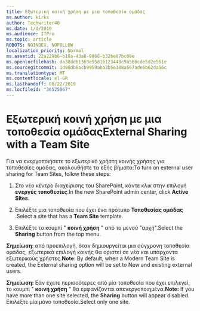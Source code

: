 ```yaml
---
title: Εξωτερική κοινή χρήση με μια τοποθεσία ομάδας
ms.author: kirks
author: Techwriter40
ms.date: 1/3/2019
ms.audience: ITPro
ms.topic: article
ROBOTS: NOINDEX, NOFOLLOW
localization_priority: Normal
ms.assetid: 22a229b6-b18a-43a8-9868-b32be87bc09e
ms.openlocfilehash: da38dd61369e9581b123448c9a566cde5d2e561e
ms.sourcegitcommit: 1d98db8acb9959aba3b5e308a567ade6b62da56c
ms.translationtype: MT
ms.contentlocale: el-GR
ms.lasthandoff: 08/22/2019
ms.locfileid: "36525967"
---
```

# <a name="external-sharing-with-a-team-site"></a><span data-ttu-id="ecfda-102">Εξωτερική κοινή χρήση με μια τοποθεσία ομάδας</span><span class="sxs-lookup"><span data-stu-id="ecfda-102">External Sharing with a Team Site</span></span>

<span data-ttu-id="ecfda-103">Για να ενεργοποιήσετε το εξωτερικό χρήστη κοινής χρήσης για τοποθεσίες ομάδας, ακολουθήστε τα εξής βήματα:</span><span class="sxs-lookup"><span data-stu-id="ecfda-103">To turn on external user sharing for Team Sites, follow these steps:</span></span> 
  
1. <span data-ttu-id="ecfda-104">Στο νέο κέντρο διαχείρισης του SharePoint, κάντε κλικ στην επιλογή **ενεργές τοποθεσίες**.</span><span class="sxs-lookup"><span data-stu-id="ecfda-104">In the new SharePoint admin center, click **Active Sites**.</span></span>
  
2. <span data-ttu-id="ecfda-105">Επιλέξτε μια τοποθεσία που έχει ένα πρότυπο **Τοποθεσίας ομάδας** .</span><span class="sxs-lookup"><span data-stu-id="ecfda-105">Select a site that has a **Team Site** template.</span></span> 
  
3. <span data-ttu-id="ecfda-106">Επιλέξτε το κουμπί " **κοινή χρήση** " από το μενού "αρχή".</span><span class="sxs-lookup"><span data-stu-id="ecfda-106">Select the **Sharing** button from the top menu.</span></span> 
  
 <span data-ttu-id="ecfda-107">**Σημείωση**: από προεπιλογή, όταν δημιουργείται μια σύγχρονη τοποθεσία ομάδας, εξωτερικά επιλογή κοινής θα οριστεί σε νέα και υπάρχοντα εξωτερικούς χρήστες.</span><span class="sxs-lookup"><span data-stu-id="ecfda-107">**Note**: By default, when a Modern Team Site is created, the External sharing option will be set to New and existing external users.</span></span> 
  
 <span data-ttu-id="ecfda-108">**Σημείωση:** Εάν έχετε περισσότερες από μία τοποθεσία που έχει επιλεγεί, το κουμπί " **κοινή χρήση** " θα εμφανίζονται απενεργοποιημένα.</span><span class="sxs-lookup"><span data-stu-id="ecfda-108">**Note:** If you have more than one site selected, the **Sharing** button will appear disabled.</span></span> <span data-ttu-id="ecfda-109">Επιλέξτε μία μόνο τοποθεσία.</span><span class="sxs-lookup"><span data-stu-id="ecfda-109">Select only one site.</span></span> 
  

